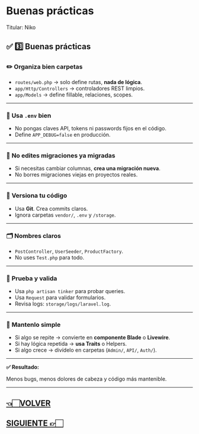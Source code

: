 # Buenas prácticas

Titular: Niko

## ✅ **3️⃣ Buenas prácticas**

### ✏️ **Organiza bien carpetas**

- `routes/web.php` → solo define rutas, **nada de lógica**.
- `app/Http/Controllers` → controladores REST limpios.
- `app/Models` → define fillable, relaciones, scopes.

---

### 🔑 **Usa `.env` bien**

- No pongas claves API, tokens ni passwords fijos en el código.
- Define `APP_DEBUG=false` en producción.

---

### 🚫 **No edites migraciones ya migradas**

- Si necesitas cambiar columnas, **crea una migración nueva**.
- No borres migraciones viejas en proyectos reales.

---

### 🧹 **Versiona tu código**

- Usa **Git**. Crea commits claros.
- Ignora carpetas `vendor/`, `.env` y `/storage`.

---

### 🗂️ **Nombres claros**

- `PostController`, `UserSeeder`, `ProductFactory`.
- No uses `Test.php` para todo.

---

### 🧩 **Prueba y valida**

- Usa `php artisan tinker` para probar queries.
- Usa `Request` para validar formularios.
- Revisa logs: `storage/logs/laravel.log`.

---

### 🚀 **Mantenlo simple**

- Si algo se repite → convierte en **componente Blade** o **Livewire**.
- Si hay lógica repetida → **usa Traits** o Helpers.
- Si algo crece → divídelo en carpetas (`Admin/`, `API/`, `Auth/`).

---

**✅ Resultado:**

Menos bugs, menos dolores de cabeza y código más mantenible.

---

## [👈🏻VOLVER](Comandos%20para%20limpiar%20caché.md)

## [SIGUIENTE 👉🏻](0.%20Laravel%20index.md)
